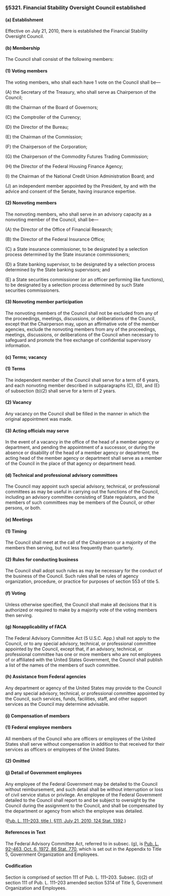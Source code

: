### §5321. Financial Stability Oversight Council established ###

[]()

#### (a) Establishment ####

Effective on July 21, 2010, there is established the Financial Stability Oversight Council.

[]()

#### (b) Membership ####

The Council shall consist of the following members:

[]()

#### (1) Voting members ####

The voting members, who shall each have 1 vote on the Council shall be—

[]()

(A) the Secretary of the Treasury, who shall serve as Chairperson of the Council;

[]()

(B) the Chairman of the Board of Governors;

[]()

(C) the Comptroller of the Currency;

[]()

(D) the Director of the Bureau;

[]()

(E) the Chairman of the Commission;

[]()

(F) the Chairperson of the Corporation;

[]()

(G) the Chairperson of the Commodity Futures Trading Commission;

[]()

(H) the Director of the Federal Housing Finance Agency;

[]()

(I) the Chairman of the National Credit Union Administration Board; and

[]()

(J) an independent member appointed by the President, by and with the advice and consent of the Senate, having insurance expertise.

[]()

#### (2) Nonvoting members ####

The nonvoting members, who shall serve in an advisory capacity as a nonvoting member of the Council, shall be—

[]()

(A) the Director of the Office of Financial Research;

[]()

(B) the Director of the Federal Insurance Office;

[]()

(C) a State insurance commissioner, to be designated by a selection process determined by the State insurance commissioners;

[]()

(D) a State banking supervisor, to be designated by a selection process determined by the State banking supervisors; and

[]()

(E) a State securities commissioner (or an officer performing like functions), to be designated by a selection process determined by such State securities commissioners.

[]()

#### (3) Nonvoting member participation ####

The nonvoting members of the Council shall not be excluded from any of the proceedings, meetings, discussions, or deliberations of the Council, except that the Chairperson may, upon an affirmative vote of the member agencies, exclude the nonvoting members from any of the proceedings, meetings, discussions, or deliberations of the Council when necessary to safeguard and promote the free exchange of confidential supervisory information.

[]()

#### (c) Terms; vacancy ####

[]()

#### (1) Terms ####

The independent member of the Council shall serve for a term of 6 years, and each nonvoting member described in subparagraphs (C), (D), and (E) of subsection (b)(2) shall serve for a term of 2 years.

[]()

#### (2) Vacancy ####

Any vacancy on the Council shall be filled in the manner in which the original appointment was made.

[]()

#### (3) Acting officials may serve ####

In the event of a vacancy in the office of the head of a member agency or department, and pending the appointment of a successor, or during the absence or disability of the head of a member agency or department, the acting head of the member agency or department shall serve as a member of the Council in the place of that agency or department head.

[]()

#### (d) Technical and professional advisory committees ####

The Council may appoint such special advisory, technical, or professional committees as may be useful in carrying out the functions of the Council, including an advisory committee consisting of State regulators, and the members of such committees may be members of the Council, or other persons, or both.

[]()

#### (e) Meetings ####

[]()

#### (1) Timing ####

The Council shall meet at the call of the Chairperson or a majority of the members then serving, but not less frequently than quarterly.

[]()

#### (2) Rules for conducting business ####

The Council shall adopt such rules as may be necessary for the conduct of the business of the Council. Such rules shall be rules of agency organization, procedure, or practice for purposes of section 553 of title 5.

[]()

#### (f) Voting ####

Unless otherwise specified, the Council shall make all decisions that it is authorized or required to make by a majority vote of the voting members then serving.

[]()

#### (g) Nonapplicability of FACA ####

The Federal Advisory Committee Act (5 U.S.C. App.) shall not apply to the Council, or to any special advisory, technical, or professional committee appointed by the Council, except that, if an advisory, technical, or professional committee has one or more members who are not employees of or affiliated with the United States Government, the Council shall publish a list of the names of the members of such committee.

[]()

#### (h) Assistance from Federal agencies ####

Any department or agency of the United States may provide to the Council and any special advisory, technical, or professional committee appointed by the Council, such services, funds, facilities, staff, and other support services as the Council may determine advisable.

[]()

#### (i) Compensation of members ####

[]()

#### (1) Federal employee members ####

All members of the Council who are officers or employees of the United States shall serve without compensation in addition to that received for their services as officers or employees of the United States.

[]()

#### (2) Omitted ####

[]()

#### (j) Detail of Government employees ####

Any employee of the Federal Government may be detailed to the Council without reimbursement, and such detail shall be without interruption or loss of civil service status or privilege. An employee of the Federal Government detailed to the Council shall report to and be subject to oversight by the Council during the assignment to the Council, and shall be compensated by the department or agency from which the employee was detailed.

([Pub. L. 111–203, title I, §111, July 21, 2010, 124 Stat. 1392](/statviewer.htm?volume=124&page=1392).)

#### References in Text ####

The Federal Advisory Committee Act, referred to in subsec. (g), is [Pub. L. 92–463, Oct. 6, 1972, 86 Stat. 770](/statviewer.htm?volume=86&page=770), which is set out in the Appendix to Title 5, Government Organization and Employees.

#### Codification ####

Section is comprised of section 111 of Pub. L. 111–203. Subsec. (i)(2) of section 111 of Pub. L. 111–203 amended section 5314 of Title 5, Government Organization and Employees.